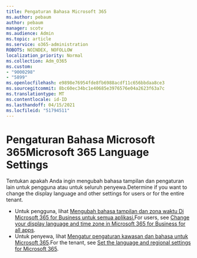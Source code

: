 ```yaml
---
title: Pengaturan Bahasa Microsoft 365
ms.author: pebaum
author: pebaum
manager: scotv
ms.audience: Admin
ms.topic: article
ms.service: o365-administration
ROBOTS: NOINDEX, NOFOLLOW
localization_priority: Normal
ms.collection: Adm_O365
ms.custom:
- "9000298"
- "5899"
ms.openlocfilehash: e9898e76954fde8fb6988acdf11c656bbdaa8ce3
ms.sourcegitcommit: 8bc60ec34bc1e40685e3976576e04a2623f63a7c
ms.translationtype: MT
ms.contentlocale: id-ID
ms.lasthandoff: 04/15/2021
ms.locfileid: "51794511"
---
```

# <a name="microsoft-365-language-settings"></a><span data-ttu-id="12df5-102">Pengaturan Bahasa Microsoft 365</span><span class="sxs-lookup"><span data-stu-id="12df5-102">Microsoft 365 Language Settings</span></span>

<span data-ttu-id="12df5-103">Tentukan apakah Anda ingin mengubah bahasa tampilan dan pengaturan lain untuk pengguna atau untuk seluruh penyewa.</span><span class="sxs-lookup"><span data-stu-id="12df5-103">Determine if you want to change the display language and other settings for users or for the entire tenant.</span></span>

- <span data-ttu-id="12df5-104">Untuk pengguna, lihat [Mengubah bahasa tampilan dan zona waktu Di Microsoft 365 for Business untuk semua aplikasi.](https://support.microsoft.com/office/6f238bff-5252-441e-b32b-655d5d85d15b)</span><span class="sxs-lookup"><span data-stu-id="12df5-104">For users, see [Change your display language and time zone in Microsoft 365 for Business for all apps](https://support.microsoft.com/office/6f238bff-5252-441e-b32b-655d5d85d15b).</span></span>
- <span data-ttu-id="12df5-105">Untuk penyewa, lihat  [Mengatur pengaturan kawasan dan bahasa untuk Microsoft 365](https://docs.microsoft.com/office365/troubleshoot/access-management/set-language-and-region).</span><span class="sxs-lookup"><span data-stu-id="12df5-105">For the tenant, see  [Set the language and regional settings for Microsoft 365](https://docs.microsoft.com/office365/troubleshoot/access-management/set-language-and-region).</span></span>
